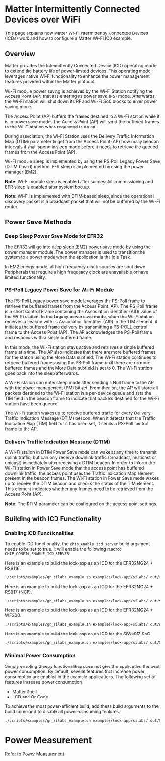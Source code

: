# Matter Intermittently Connected Devices over WiFi
This page explains how Matter Wi-Fi Intermittently Connected Devices (ICDs) work and how to configure a Matter Wi-Fi ICD example.

## Overview

Matter provides the Intermittently Connected Device (ICD) operating mode to extend the battery life of power-limited devices. This operating mode leverages native Wi-Fi functionality to enhance the power management features provided within the Matter protocol.

Wi-Fi module power saving is achieved by the Wi-Fi Station notifying the Access Point (AP) that it is entering its power save (PS) mode. Afterwards, the Wi-Fi station will shut down its RF and Wi-Fi SoC blocks to enter power saving mode.

The Access Point (AP) buffers the frames destined to a Wi-Fi station while it is in power save mode. The Access Point (AP) will send the buffered frames to the Wi-Fi station when requested to do so.

During association, the Wi-Fi Station uses the Delivery Traffic Information Map (DTIM) parameter to get from the Access Point (AP) how many beacon intervals it shall spend in sleep mode before it needs to retrieve the queued frames from the Access Point (AP).

Wi-Fi module sleep is implemented by using the PS-Poll Legacy Power Save (DTIM based) method. EFR sleep is implemented by using the power manager (EM2).

**Note**: Wi-Fi module sleep is enabled after successful commissioning and EFR sleep is enabled after system bootup.

**Note**: Wi-Fi is implemented with DTIM-based sleep, since the operational discovery packet is a broadcast packet that will not be buffered by the Wi-Fi router.

## Power Save Methods

### Deep Sleep Power Save Mode for EFR32

The EFR32 will go into deep sleep (EM2) power save mode by using the power manager module. The power manager is used to transition the system to a power mode when the application is the Idle Task.

In EM2 energy mode, all high frequency clock sources are shut down. Peripherals that require a high frequency clock are unavailable or have limited functionality.

### PS-Poll Legacy Power Save for Wi-Fi Module

The PS-Poll Legacy power save mode leverages the PS-Poll frame to retrieve the buffered frames from the Access Point (AP). The PS-Poll frame is a short Control Frame containing the Association Identifier (AID) value of the Wi-Fi station.
In the Legacy power save mode, when the Wi-Fi station receives a beacon with its Association Identifier (AID) in the TIM element, it initiates the buffered frame delivery by transmitting a PS-POLL control frame to the Access Point (AP).
The AP acknowledges the PS-Poll frame and responds with a single buffered frame.

In this mode, the Wi-Fi station stays active and retrieves a single buffered frame at a time. The AP also indicates that there are more buffered frames for the station using the More Data subfield.
The Wi-Fi station continues to retrieve buffered frames using the PS-Poll frame until there are no more buffered frames and the More Data subfield is set to 0. The Wi-Fi station goes back into the sleep afterwards.

A Wi-Fi station can enter sleep mode after sending a Null frame to the AP with the power management (PM) bit set. From then on, the AP will store all packets destined to the Wi-Fi station in a per-device queue and sets the TIM field in the beacon frame to indicate that packets destined for the Wi-Fi station have been queued.

The Wi-Fi station wakes up to receive buffered traffic for every Delivery Traffic Indication Message (DTIM) beacon.
When it detects that the Traffic Indication Map (TIM) field for it has been set, it sends a PS-Poll control frame to the AP.

### Delivery Traffic Indication Message (DTIM)

A Wi-Fi station in DTIM Power Save mode can wake at any time to transmit uplink traffic, but can only receive downlink traffic (broadcast, multicast or unicast) immediately after receiving a DTIM beacon.
In order to inform the Wi-Fi station in Power Save mode that the access point has buffered downlink traffic, the access point uses the Traffic Indication Map element present in the beacon frames.
The Wi-Fi station in Power Save mode wakes up to receive the DTIM beacon and checks the status of the TIM element. This element indicates whether any frames need to be retrieved from the Access Point (AP).

**Note**: The DTIM parameter can be configured on the access point settings.

## Building with ICD Functionality

### Enabling ICD Functionalities

To enable ICD functionality, the `chip_enable_icd_server` build argument needs to be set to true. It will enable the following macro: `CHIP_CONFIG_ENABLE_ICD_SERVER`

Here is an example to build the lock-app as an ICD for the EFR32MG24 + RS9116.
```bash
./scripts/examples/gn_silabs_example.sh examples/lock-app/silabs/ out/rs9116/lock_sleep BRD41xxx chip_enable_icd_server=true disable_lcd=true use_external_flash=false chip_enable_ble_rs911x=true --wifi rs9116
```
Here is an example to build the lock-app as an ICD for the EFR32MG24 + RS917 (NCP).
```bash
./scripts/examples/gn_silabs_example.sh examples/lock-app/silabs/ out/SiWx917/lock_sleep BRD41xxx chip_enable_icd_server=true disable_lcd=true use_external_flash=false chip_enable_ble_rs911x=true --wifi SiWx917
```

Here is an example to build the lock-app as an ICD for the EFR32MG24 + WF200.
```bash
./scripts/examples/gn_silabs_example.sh examples/lock-app/silabs/ out/wf200_lock_sleep BRD41xxx chip_enable_icd_server=true chip_build_libshell=false --wifi wf200
```
Here is an example to build the lock-app as an ICD for the SiWx917 SoC
```bash
./scripts/examples/gn_silabs_example.sh examples/lock-app/silabs/ out/SiWx917_lock_sleep BRD4338A chip_enable_icd_server=true 
```

### Minimal Power Consumption

Simply enabling Sleepy functionalities does not give the application the best power consumption.
By default, several features that increase power consumption are enabled in the example applications.
The following set of features increase power consumption.

- Matter Shell
- LCD and Qr Code

To achieve the most power-efficient build, add these build arguments to the build command to disable all power-consuming features.

```bash
./scripts/examples/gn_silabs_example.sh examples/lock-app/silabs/ out/SiWx917/lock_sleep BRD4338A chip_enable_icd_server=true --low_power  
```

# Power Measurement

Refer to [ Power Measurement ](./WIFI_Sleepy_Device_Power_Measurement.md)